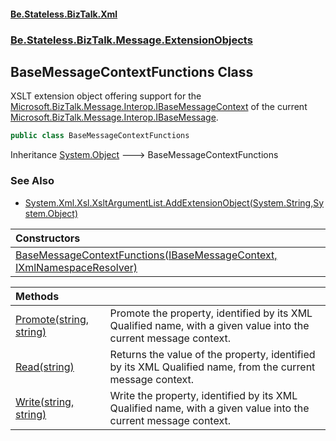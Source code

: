 #### [Be.Stateless.BizTalk.Xml](README.md 'README')
### [Be.Stateless.BizTalk.Message.ExtensionObjects](Be.Stateless.BizTalk.Message.ExtensionObjects.md 'Be.Stateless.BizTalk.Message.ExtensionObjects')

## BaseMessageContextFunctions Class

XSLT extension object offering support for the [Microsoft.BizTalk.Message.Interop.IBaseMessageContext](https://docs.microsoft.com/en-us/dotnet/api/Microsoft.BizTalk.Message.Interop.IBaseMessageContext 'Microsoft.BizTalk.Message.Interop.IBaseMessageContext') of the current [Microsoft.BizTalk.Message.Interop.IBaseMessage](https://docs.microsoft.com/en-us/dotnet/api/Microsoft.BizTalk.Message.Interop.IBaseMessage 'Microsoft.BizTalk.Message.Interop.IBaseMessage').

```csharp
public class BaseMessageContextFunctions
```

Inheritance [System.Object](https://docs.microsoft.com/en-us/dotnet/api/System.Object 'System.Object') &#129106; BaseMessageContextFunctions

### See Also
- [System.Xml.Xsl.XsltArgumentList.AddExtensionObject(System.String,System.Object)](https://docs.microsoft.com/en-us/dotnet/api/System.Xml.Xsl.XsltArgumentList.AddExtensionObject#System_Xml_Xsl_XsltArgumentList_AddExtensionObject_System_String,System_Object_ 'System.Xml.Xsl.XsltArgumentList.AddExtensionObject(System.String,System.Object)')

| Constructors | |
| :--- | :--- |
| [BaseMessageContextFunctions(IBaseMessageContext, IXmlNamespaceResolver)](BaseMessageContextFunctions.BaseMessageContextFunctions(IBaseMessageContext,IXmlNamespaceResolver).md 'Be.Stateless.BizTalk.Message.ExtensionObjects.BaseMessageContextFunctions.BaseMessageContextFunctions(Microsoft.BizTalk.Message.Interop.IBaseMessageContext, System.Xml.IXmlNamespaceResolver)') | |

| Methods | |
| :--- | :--- |
| [Promote(string, string)](BaseMessageContextFunctions.Promote(string,string).md 'Be.Stateless.BizTalk.Message.ExtensionObjects.BaseMessageContextFunctions.Promote(string, string)') | Promote the property, identified by its XML Qualified name, with a given value into the current message context. |
| [Read(string)](BaseMessageContextFunctions.Read(string).md 'Be.Stateless.BizTalk.Message.ExtensionObjects.BaseMessageContextFunctions.Read(string)') | Returns the value of the property, identified by its XML Qualified name, from the current message context. |
| [Write(string, string)](BaseMessageContextFunctions.Write(string,string).md 'Be.Stateless.BizTalk.Message.ExtensionObjects.BaseMessageContextFunctions.Write(string, string)') | Write the property, identified by its XML Qualified name, with a given value into the current message context. |
